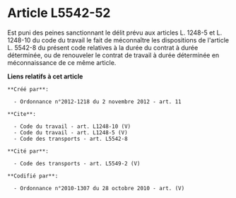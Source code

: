 # Article L5542-52

Est puni des peines sanctionnant le délit prévu aux articles L. 1248-5 et L. 1248-10 du code du travail le fait de
méconnaître les dispositions de l'article L. 5542-8 du présent code relatives à la durée du contrat à durée déterminée, ou de
renouveler le contrat de travail à durée déterminée en méconnaissance de ce même article.

**Liens relatifs à cet article**

	**Créé par**:

	  - Ordonnance n°2012-1218 du 2 novembre 2012 - art. 11

	**Cite**:

	  - Code du travail - art. L1248-10 (V)
	  - Code du travail - art. L1248-5 (V)
	  - Code des transports - art. L5542-8

	**Cité par**:

	  - Code des transports - art. L5549-2 (V)

	**Codifié par**:

	  - Ordonnance n°2010-1307 du 28 octobre 2010 - art. (V)
